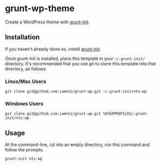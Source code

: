 # grunt-wp-theme

Create a WordPress theme with [grunt-init][].

[grunt-init]: http://gruntjs.com/project-scaffolding

## Installation
If you haven't already done so, install [grunt-init][].

Once grunt-init is installed, place this template in your `~/.grunt-init/` directory. It's recommended that you use git to clone this template into that directory, as follows:

### Linux/Mac Users

```
git clone git@github.com:iamntz/grunt-wp.git ~/.grunt-init/ntz-wp
```

### Windows Users

```
git clone git@github.com:iamntz/grunt-wp.git %USERPROFILE%/.grunt-init/ntz-wp
```

## Usage

At the command-line, cd into an empty directory, run this command and follow the prompts.

```
grunt-init ntz-wp